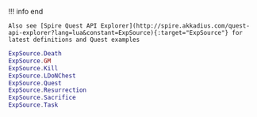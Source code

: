 !!! info end

    Also see [Spire Quest API Explorer](http://spire.akkadius.com/quest-api-explorer?lang=lua&constant=ExpSource){:target="ExpSource"} for latest definitions and Quest examples

``` lua
ExpSource.Death
ExpSource.GM
ExpSource.Kill
ExpSource.LDoNChest
ExpSource.Quest
ExpSource.Resurrection
ExpSource.Sacrifice
ExpSource.Task

```
